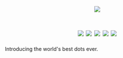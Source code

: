 <h1 align="center"><img src=".github/logo.png"></h1>
<h1 align="center"><img src="https://img.shields.io/badge/LUA-blue?style=for-the-badge&logo=lua">    <img src="https://img.shields.io/badge/OPEN%20SOURCE-purple?style=for-the-badge&logo=git">    <img src="https://img.shields.io/github/stars/oreo-zip/dotfiles?color=yellow&label=STARS&logo=Github&style=for-the-badge">    <img src="https://img.shields.io/badge/AWESOME%20WM-gray?style=for-the-badge&logo=awesomewm">    <img src="https://img.shields.io/badge/ARCHLINUX-blue?style=for-the-badge&logo=archlinux"></h1>

Introducing the world's best dots ever.
